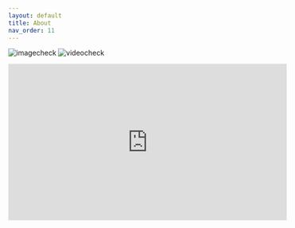 ```yaml
---
layout: default
title: About
nav_order: 11
---
```

![imagecheck](https://images.pexels.com/photos/6431180/pexels-photo-6431180.jpeg)
![videocheck](https://youtu.be/k1RI5locZE4)
<iframe width="560" height="315" src="https://www.youtube.com/embed/k1RI5locZE4" title="YouTube video player" frameborder="0" allow="accelerometer; autoplay; clipboard-write; encrypted-media; gyroscope; picture-in-picture; web-share" allowfullscreen></iframe>
